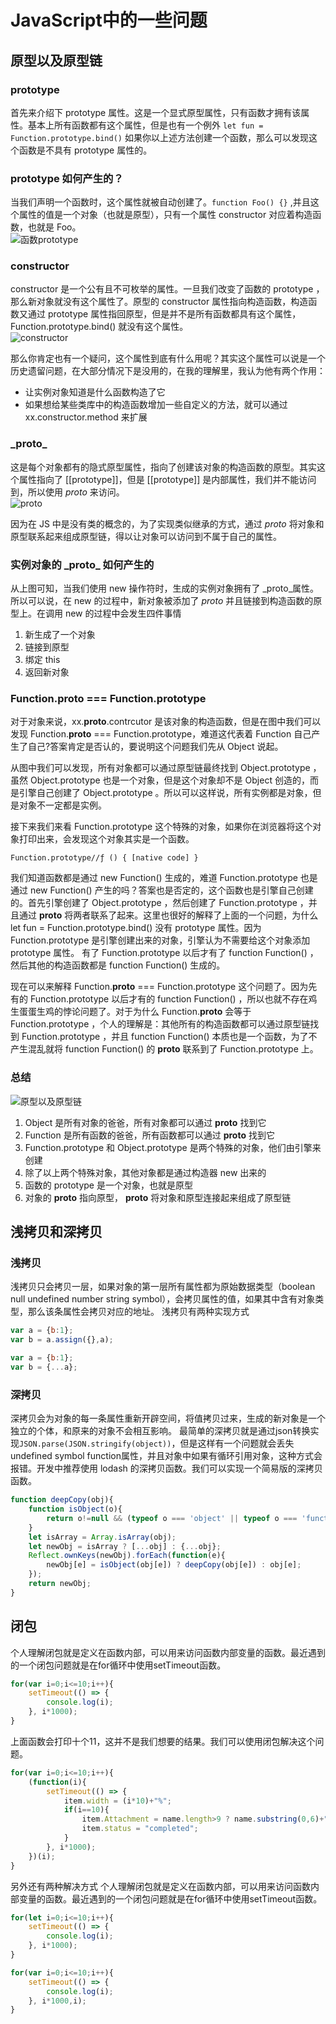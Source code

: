 # JavaScript中的一些问题

## 原型以及原型链
### prototype
首先来介绍下 prototype 属性。这是一个显式原型属性，只有函数才拥有该属性。基本上所有函数都有这个属性，但是也有一个例外 `let fun = Function.prototype.bind()` 如果你以上述方法创建一个函数，那么可以发现这个函数是不具有 prototype 属性的。
### prototype 如何产生的？
当我们声明一个函数时，这个属性就被自动创建了。`function Foo() {}` ,并且这个属性的值是一个对象（也就是原型），只有一个属性 constructor 对应着构造函数，也就是 Foo。<br>
![函数prototype](https://github.com/18134906388/Summary-Document/blob/master/image/prototype.png?raw=true)
### constructor
constructor 是一个公有且不可枚举的属性。一旦我们改变了函数的 prototype ，那么新对象就没有这个属性了。原型的 constructor 属性指向构造函数，构造函数又通过 prototype 属性指回原型，但是并不是所有函数都具有这个属性，Function.prototype.bind() 就没有这个属性。<br>
![constructor](https://github.com/18134906388/Summary-Document/blob/master/image/constructor.jpg?raw=true "constructor")

那么你肯定也有一个疑问，这个属性到底有什么用呢？其实这个属性可以说是一个历史遗留问题，在大部分情况下是没用的，在我的理解里，我认为他有两个作用：
- 让实例对象知道是什么函数构造了它
- 如果想给某些类库中的构造函数增加一些自定义的方法，就可以通过 xx.constructor.method 来扩展

### _proto\_
这是每个对象都有的隐式原型属性，指向了创建该对象的构造函数的原型。其实这个属性指向了 [[prototype]]，但是 [[prototype]] 是内部属性，我们并不能访问到，所以使用 _proto_ 来访问。<br>
![_proto_](https://github.com/18134906388/Summary-Document/blob/master/image/_proto_1.png?raw=true "_proto_")

因为在 JS 中是没有类的概念的，为了实现类似继承的方式，通过 _proto_ 将对象和原型联系起来组成原型链，得以让对象可以访问到不属于自己的属性。

### 实例对象的 _proto\_ 如何产生的
从上图可知，当我们使用 new 操作符时，生成的实例对象拥有了 _proto_属性。所以可以说，在 new 的过程中，新对象被添加了 _proto_ 并且链接到构造函数的原型上。在调用 new 的过程中会发生四件事情
1. 新生成了一个对象
2. 链接到原型
3. 绑定 this
4. 返回新对象

### Function.proto === Function.prototype
对于对象来说，xx.__proto__.contrcutor 是该对象的构造函数，但是在图中我们可以发现 Function.__proto__ === Function.prototype，难道这代表着 Function 自己产生了自己?答案肯定是否认的，要说明这个问题我们先从 Object 说起。

从图中我们可以发现，所有对象都可以通过原型链最终找到 Object.prototype ，虽然 Object.prototype 也是一个对象，但是这个对象却不是 Object 创造的，而是引擎自己创建了 Object.prototype 。所以可以这样说，所有实例都是对象，但是对象不一定都是实例。

接下来我们来看 Function.prototype 这个特殊的对象，如果你在浏览器将这个对象打印出来，会发现这个对象其实是一个函数。

`Function.prototype//ƒ () { [native code] }`

我们知道函数都是通过 new Function() 生成的，难道 Function.prototype 也是通过 new Function() 产生的吗？答案也是否定的，这个函数也是引擎自己创建的。首先引擎创建了 Object.prototype ，然后创建了 Function.prototype ，并且通过 __proto__ 将两者联系了起来。这里也很好的解释了上面的一个问题，为什么 let fun = Function.prototype.bind() 没有 prototype 属性。因为 Function.prototype 是引擎创建出来的对象，引擎认为不需要给这个对象添加 prototype 属性。
有了 Function.prototype 以后才有了 function Function() ，然后其他的构造函数都是 function Function() 生成的。

现在可以来解释 Function.__proto__ === Function.prototype 这个问题了。因为先有的 Function.prototype 以后才有的 function Function() ，所以也就不存在鸡生蛋蛋生鸡的悖论问题了。对于为什么 Function.__proto__ 会等于 Function.prototype ，个人的理解是：其他所有的构造函数都可以通过原型链找到 Function.prototype ，并且 function Function() 本质也是一个函数，为了不产生混乱就将 function Function() 的 __proto__ 联系到了 Function.prototype 上。

### 总结
![原型以及原型链](https://user-gold-cdn.xitu.io/2018/11/16/1671d387e4189ec8?imageView2/0/w/1280/h/960/format/webp/ignore-error/1)
1. Object 是所有对象的爸爸，所有对象都可以通过 __proto__ 找到它
2. Function 是所有函数的爸爸，所有函数都可以通过 __proto__ 找到它
3. Function.prototype 和 Object.prototype 是两个特殊的对象，他们由引擎来创建
4. 除了以上两个特殊对象，其他对象都是通过构造器 new 出来的
5. 函数的 prototype 是一个对象，也就是原型
6. 对象的 __proto__ 指向原型， __proto__ 将对象和原型连接起来组成了原型链

## 浅拷贝和深拷贝
### 浅拷贝
浅拷贝只会拷贝一层，如果对象的第一层所有属性都为原始数据类型（boolean null undefined number string symbol），会拷贝属性的值，如果其中含有对象类型，那么该条属性会拷贝对应的地址。
浅拷贝有两种实现方式
```JavaScript
var a = {b:1};
var b = a.assign({},a);
```
```JavaScript
var a = {b:1};
var b = {...a};
```
### 深拷贝
深拷贝会为对象的每一条属性重新开辟空间，将值拷贝过来，生成的新对象是一个独立的个体，和原来的对象不会相互影响。
最简单的深拷贝就是通过json转换实现`JSON.parse(JSON.stringify(object))`，但是这样有一个问题就会丢失undefined symbol function属性，并且对象中如果有循环引用对象，这种方式会报错。开发中推荐使用 lodash 的深拷贝函数。我们可以实现一个简易版的深拷贝函数。
```JavaScript
function deepCopy(obj){
	function isObject(o){
		return o!=null && (typeof o === 'object' || typeof o === 'function')
	}
	let isArray = Array.isArray(obj);
	let newObj = isArray ? [...obj] : {...obj};
	Reflect.ownKeys(newObj).forEach(function(e){
		newObj[e] = isObject(obj[e]) ? deepCopy(obj[e]) : obj[e];
	});
	return newObj;
}
```

## 闭包
个人理解闭包就是定义在函数内部，可以用来访问函数内部变量的函数。最近遇到的一个闭包问题就是在for循环中使用setTimeout函数。
```JavaScript
for(var i=0;i<=10;i++){
    setTimeout(() => {
        console.log(i);
    }, i*1000);
}
```
上面函数会打印十个11，这并不是我们想要的结果。我们可以使用闭包解决这个问题。
```JavaScript
for(var i=0;i<=10;i++){
    (function(i){
        setTimeout(() => {
            item.width = (i*10)+"%";
            if(i==10){
                item.Attachment = name.length>9 ? name.substring(0,6)+"..."+name.substring(name.length-3,name.length) : name;
                item.status = "completed";
            }
        }, i*1000);
    })(i);
}
```
另外还有两种解决方式
个人理解闭包就是定义在函数内部，可以用来访问函数内部变量的函数。最近遇到的一个闭包问题就是在for循环中使用setTimeout函数。
```JavaScript
for(let i=0;i<=10;i++){
    setTimeout(() => {
        console.log(i);
    }, i*1000);
}
```
```JavaScript
for(var i=0;i<=10;i++){
    setTimeout(() => {
        console.log(i);
    }, i*1000,i);
}
```
```
